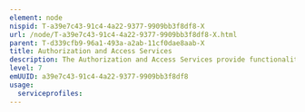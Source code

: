 ```yaml
---
element: node
nispid: T-a39e7c43-91c4-4a22-9377-9909bb3f8df8-X
url: /node/T-a39e7c43-91c4-4a22-9377-9909bb3f8df8-X.html
parent: T-d339cfb9-96a1-493a-a2ab-11cf0dae8aab-X
title: Authorization and Access Services
description: The Authorization and Access Services provide functionality to grant or deny access to information processing services, data and physical facilities. They enforce information security and management policies by ensuring individuals only access those resources they are entitled to use and then only for approved purposes. The request for access includes the resource and the type of desired access, e.g. reading, writing, opening. The authorization decision is based on the access control rule sets, resulting from privilege management, taking into account the level of assurance of entity's identity determined by the utilized authentication mechanism.
level: 7
emUUID: a39e7c43-91c4-4a22-9377-9909bb3f8df8
usage:
  serviceprofiles:
---
```

